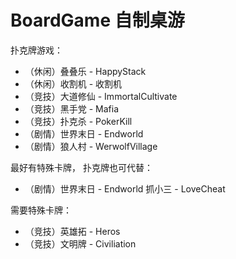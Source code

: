 # BoardGame 自制桌游

扑克牌游戏：

- （休闲）叠叠乐 - HappyStack
- （休闲）收割机 - 收割机
- （竞技）大道修仙 - ImmortalCultivate
- （竞技）黑手党 - Mafia
- （竞技）扑克杀 - PokerKill
- （剧情）世界末日 - Endworld
- （剧情）狼人村 - WerwolfVillage

最好有特殊卡牌， 扑克牌也可代替：

- （剧情）世界末日 - Endworld 抓小三 - LoveCheat

需要特殊卡牌：

- （竞技）英雄拓 - Heros
- （竞技）文明牌 - Civiliation
